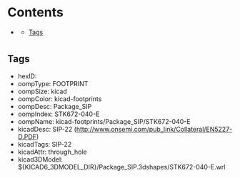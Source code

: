 



Contents
========

* [](#)
	* [Tags](#tags)

# 

## Tags

- hexID: 
- oompType: FOOTPRINT
- oompSize: kicad
- oompColor: kicad-footprints
- oompDesc: Package_SIP
- oompIndex: STK672-040-E
- oompName: kicad-footprints/Package_SIP/STK672-040-E
- kicadDesc: SIP-22 (http://www.onsemi.com/pub_link/Collateral/EN5227-D.PDF)
- kicadTags: SIP-22
- kicadAttr: through_hole
- kicad3DModel: ${KICAD6_3DMODEL_DIR}/Package_SIP.3dshapes/STK672-040-E.wrl
